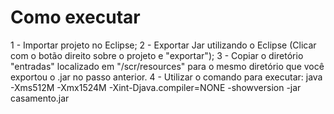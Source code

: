 # Como executar

1 - Importar projeto no Eclipse;
2 - Exportar Jar utilizando o Eclipse (Clicar com o botão direito sobre o projeto e "exportar");
3 - Copiar o diretório "entradas" localizado em "/scr/resources" para o mesmo diretório que você exportou o .jar no passo anterior.
4 - Utilizar o comando para executar: java -Xms512M -Xmx1524M -Xint-Djava.compiler=NONE -showversion -jar casamento.jar